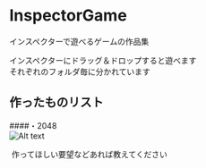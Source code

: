 # InspectorGame
インスペクターで遊べるゲームの作品集  

  インスペクターにドラッグ＆ドロップすると遊べます  
  それぞれのフォルダ毎に分かれています  
  
作ったものリスト
-------------------------------  
####・2048  
![Alt text](/InspectorGame/ExampleImage/Example_2048.gif)  
  
  作ってほしい要望などあれば教えてください

